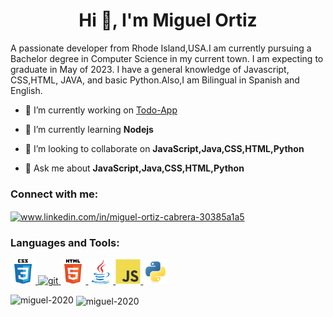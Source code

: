 <h1 align="center">Hi 👋, I'm Miguel Ortiz</h1>
<p>A passionate developer from Rhode Island,USA.I am currently pursuing a Bachelor degree in Computer Science in my current town. I am expecting to graduate in May of 2023. I have a general knowledge of Javascript, CSS,HTML, JAVA, and basic Python.Also,I am Bilingual in Spanish and English.</p>

- 🔭 I’m currently working on [Todo-App](https://github.com/miguel-2020/Todo-App)

- 🌱 I’m currently learning **Nodejs**

- 👯 I’m looking to collaborate on **JavaScript,Java,CSS,HTML,Python**

- 💬 Ask me about **JavaScript,Java,CSS,HTML,Python**

<h3 align="left">Connect with me:</h3>
<p align="left">
<a href="https://linkedin.com/in/www.linkedin.com/in/miguel-ortiz-cabrera-30385a1a5" target="blank"><img align="center" src="https://raw.githubusercontent.com/rahuldkjain/github-profile-readme-generator/master/src/images/icons/Social/linked-in-alt.svg" alt="www.linkedin.com/in/miguel-ortiz-cabrera-30385a1a5" height="30" width="40" /></a>
</p>

<h3 align="left">Languages and Tools:</h3>
<p align="left"> <a href="https://www.w3schools.com/css/" target="_blank" rel="noreferrer"> <img src="https://raw.githubusercontent.com/devicons/devicon/master/icons/css3/css3-original-wordmark.svg" alt="css3" width="40" height="40"/> </a> <a href="https://git-scm.com/" target="_blank" rel="noreferrer"> <img src="https://www.vectorlogo.zone/logos/git-scm/git-scm-icon.svg" alt="git" width="40" height="40"/> </a> <a href="https://www.w3.org/html/" target="_blank" rel="noreferrer"> <img src="https://raw.githubusercontent.com/devicons/devicon/master/icons/html5/html5-original-wordmark.svg" alt="html5" width="40" height="40"/> </a> <a href="https://www.java.com" target="_blank" rel="noreferrer"> <img src="https://raw.githubusercontent.com/devicons/devicon/master/icons/java/java-original.svg" alt="java" width="40" height="40"/> </a> <a href="https://developer.mozilla.org/en-US/docs/Web/JavaScript" target="_blank" rel="noreferrer"> <img src="https://raw.githubusercontent.com/devicons/devicon/master/icons/javascript/javascript-original.svg" alt="javascript" width="40" height="40"/> </a> <a href="https://www.python.org" target="_blank" rel="noreferrer"> <img src="https://raw.githubusercontent.com/devicons/devicon/master/icons/python/python-original.svg" alt="python" width="40" height="40"/> </a> </p>

<p><img align="left" src="https://github-readme-stats.vercel.app/api/top-langs?username=miguel-2020&show_icons=true&locale=en&layout=compact" alt="miguel-2020" /></p>

<p>&nbsp;<img align="center" src="https://github-readme-stats.vercel.app/api?username=miguel-2020&show_icons=true&locale=en" alt="miguel-2020" /></p>

